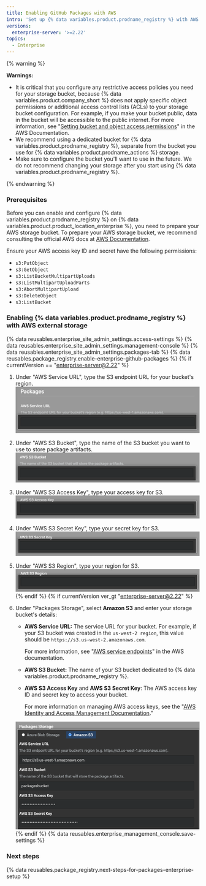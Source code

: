 ```yaml
---
title: Enabling GitHub Packages with AWS
intro: 'Set up {% data variables.product.prodname_registry %} with AWS as your external storage.'
versions:
  enterprise-server: '>=2.22'
topics:
  - Enterprise
---
```


{% warning %}

**Warnings:**
- It is critical that you configure any restrictive access policies you need for your storage bucket, because {% data variables.product.company_short %} does not apply specific object permissions or additional access control lists (ACLs) to your storage bucket configuration. For example, if you make your bucket public, data in the bucket will be accessible to the public internet. For more information, see "[Setting bucket and object access permissions](https://docs.aws.amazon.com/AmazonS3/latest/user-guide/set-permissions.html)" in the AWS Documentation.
- We recommend using a dedicated bucket for {% data variables.product.prodname_registry %}, separate from the bucket you use for {% data variables.product.prodname_actions %} storage.
- Make sure to configure the bucket you'll want to use in the future. We do not recommend changing your storage after you start using {% data variables.product.prodname_registry %}.

{% endwarning %}

### Prerequisites

Before you can enable and configure {% data variables.product.prodname_registry %} on {% data variables.product.product_location_enterprise %}, you need to prepare your AWS storage bucket. To prepare your AWS storage bucket, we recommend consulting the official AWS docs at [AWS Documentation](https://docs.aws.amazon.com/index.html).

Ensure your AWS access key ID and secret have the following permissions:
  - `s3:PutObject`
  - `s3:GetObject`
  - `s3:ListBucketMultipartUploads`
  - `s3:ListMultipartUploadParts`
  - `s3:AbortMultipartUpload`
  - `s3:DeleteObject`
  - `s3:ListBucket`

### Enabling {% data variables.product.prodname_registry %} with AWS external storage

{% data reusables.enterprise_site_admin_settings.access-settings %}
{% data reusables.enterprise_site_admin_settings.management-console %}
{% data reusables.enterprise_site_admin_settings.packages-tab %}
{% data reusables.package_registry.enable-enterprise-github-packages %}
{% if currentVersion == "enterprise-server@2.22" %}
1. Under "AWS Service URL", type the S3 endpoint URL for your bucket's region.
  ![AWS Service URL field](/assets/images/enterprise/site-admin-settings/storage-service-url.png)
1. Under "AWS S3 Bucket", type the name of the S3 bucket you want to use to store package artifacts.
  ![AWS S3 Bucket field](/assets/images/enterprise/site-admin-settings/aws-s3-bucket.png)
1. Under "AWS S3 Access Key", type your access key for S3.
  ![AWS S3 Access Key field](/assets/images/enterprise/site-admin-settings/aws-s3-access-key.png)
1. Under "AWS S3 Secret Key", type your secret key for S3.
  ![AWS S3 Secret Key field](/assets/images/enterprise/site-admin-settings/aws-s3-secret-key.png)
1. Under "AWS S3 Region", type your region for S3.
  ![AWS S3 Region field](/assets/images/enterprise/site-admin-settings/aws-s3-region.png)
{% endif %}
{% if currentVersion ver_gt "enterprise-server@2.22" %}
1. Under "Packages Storage", select **Amazon S3** and enter your storage bucket's details:
    - **AWS Service URL:** The service URL for your bucket. For example, if your S3 bucket was created in the `us-west-2 region`, this value should be `https://s3.us-west-2.amazonaws.com`.

      For more information, see "[AWS service endpoints](https://docs.aws.amazon.com/general/latest/gr/rande.html)" in the AWS documentation.

    - **AWS S3 Bucket:** The name of your S3 bucket dedicated to {% data variables.product.prodname_registry %}.
    - **AWS S3 Access Key** and **AWS S3 Secret Key**: The AWS access key ID and secret key to access your bucket.

      For more information on managing AWS access keys, see the "[AWS Identity and Access Management Documentation](https://docs.aws.amazon.com/iam/index.html)."

    ![Entry boxes for your S3 AWS bucket's details](/assets/images/help/package-registry/s3-aws-storage-bucket-details.png)
{% endif %}
{% data reusables.enterprise_management_console.save-settings %}

### Next steps

{% data reusables.package_registry.next-steps-for-packages-enterprise-setup %}
